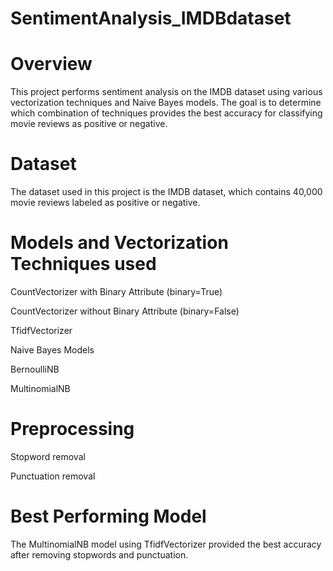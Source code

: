 # SentimentAnalysis_IMDBdataset
# Overview
This project performs sentiment analysis on the IMDB dataset using various vectorization techniques and Naive Bayes models. The goal is to determine which combination of techniques provides the best accuracy for classifying movie reviews as positive or negative.

# Dataset
The dataset used in this project is the IMDB dataset, which contains 40,000 movie reviews labeled as positive or negative.

# Models and Vectorization Techniques used
CountVectorizer with Binary Attribute (binary=True)

CountVectorizer without Binary Attribute (binary=False)

TfidfVectorizer

Naive Bayes Models

BernoulliNB

MultinomialNB

# Preprocessing
Stopword removal

Punctuation removal

# Best Performing Model
The MultinomialNB model using TfidfVectorizer provided the best accuracy after removing stopwords and punctuation.
